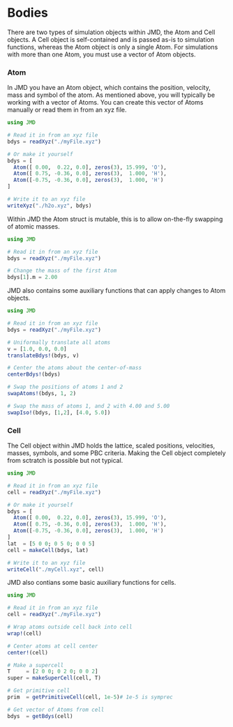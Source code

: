 # Bodies

There are two types of simulation objects within JMD, the Atom and Cell objects. A Cell object is self-contained and is passed as-is to simulation functions, whereas the Atom object is only a single Atom. For simulations with more than one Atom, you must use a vector of Atom objects.

### Atom

In JMD you have an Atom object, which contains the position, velocity, mass and symbol of the atom. As mentioned above, you will typically be working with a vector of Atoms. You can create this vector of Atoms manually or read them in from an xyz file.

```julia
using JMD

# Read it in from an xyz file
bdys = readXyz("./myFile.xyz")

# Or make it yourself
bdys = [
  Atom([ 0.00,  0.22, 0.0], zeros(3), 15.999, 'O'),
  Atom([ 0.75, -0.36, 0.0], zeros(3),  1.000, 'H'),
  Atom([-0.75, -0.36, 0.0], zeros(3),  1.000, 'H')
]

# Write it to an xyz file
writeXyz("./h2o.xyz", bdys)
```

Within JMD the Atom struct is mutable, this is to allow on-the-fly swapping of atomic masses. 

```julia
using JMD

# Read it in from an xyz file
bdys = readXyz("./myFile.xyz")

# Change the mass of the first Atom
bdys[1].m = 2.00
```

JMD also contains some auxiliary functions that can apply changes to Atom objects.

```julia
using JMD

# Read it in from an xyz file
bdys = readXyz("./myFile.xyz")

# Uniformally translate all atoms
v = [1.0, 0.0, 0.0]
translateBdys!(bdys, v)

# Center the atoms about the center-of-mass
centerBdys!(bdys)

# Swap the positions of atoms 1 and 2
swapAtoms!(bdys, 1, 2)

# Swap the mass of atoms 1, and 2 with 4.00 and 5.00
swapIso!(bdys, [1,2], [4.0, 5.0])
```

### Cell

The Cell object within JMD holds the lattice, scaled positions, velocities, masses, symbols, and some PBC criteria. Making the Cell object completely from sctratch is possible but not typical. 

```julia
using JMD

# Read it in from an xyz file
cell = readXyz("./myFile.xyz")

# Or make it yourself
bdys = [
  Atom([ 0.00,  0.22, 0.0], zeros(3), 15.999, 'O'),
  Atom([ 0.75, -0.36, 0.0], zeros(3),  1.000, 'H'),
  Atom([-0.75, -0.36, 0.0], zeros(3),  1.000, 'H')
]
lat  = [5 0 0; 0 5 0; 0 0 5]
cell = makeCell(bdys, lat)

# Write it to an xyz file
writeCell("./myCell.xyz", cell)
```

JMD also contians some basic auxiliary functions for cells. 

```julia
using JMD

# Read it in from an xyz file
cell = readXyz("./myFile.xyz")

# Wrap atoms outside cell back into cell
wrap!(cell)

# Center atoms at cell center
center!(cell)

# Make a supercell
T     = [2 0 0; 0 2 0; 0 0 2]
super = makeSuperCell(cell, T)

# Get primitive cell
prim  = getPrimitiveCell(cell, 1e-5)# 1e-5 is symprec

# Get vector of Atoms from cell
bdys  = getBdys(cell)
```